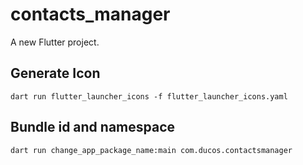 # contacts_manager

A new Flutter project.

## Generate Icon

```
dart run flutter_launcher_icons -f flutter_launcher_icons.yaml
```

## Bundle id and namespace

```
dart run change_app_package_name:main com.ducos.contactsmanager
```
